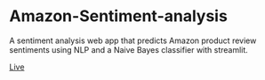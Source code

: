 # Amazon-Sentiment-analysis
A sentiment analysis web app that predicts Amazon product review sentiments using NLP and a Naive Bayes classifier with streamlit.

<a href="https://amazon-sentiment-analysis-k.streamlit.app/">Live</a>
